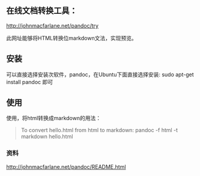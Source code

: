 ## 在线文档转换工具：

http://johnmacfarlane.net/pandoc/try

此网址能够将HTML转换位markdown文法，实现预览。

## 安装
可以直接选择安装次软件，pandoc，在Ubuntu下面直接选择安装:
sudo apt-get install pandoc
即可

## 使用
使用，将html转换成markdown的用法：

>To convert hello.html from html to markdown:
pandoc -f html -t markdown hello.html

### 资料
http://johnmacfarlane.net/pandoc/README.html





